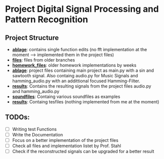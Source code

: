 # Project Digital Signal Processing and Pattern Recognition

## Project Structure
- **[ablage](ablage)**: contains single function edits (no fft implementation at the moment --> implemented them in the project files)
- **[files](files)**: files from older branches
- **[homework_files](homework_files)**: older homework implementations by weeks
- **[ablage](ablage)**: project files containing main project as main.py with a sin and sawtooth signal. Also containg audio.py for Music Signals and hamming_audio.py with an addittional focused Hamming-Filter.
- **[results](results)**: Contains the resulting signals from the project files audio.py and hamming_audio.py
- **[soundfiles](soundfiles)**: Containg various soundfiles as examples
- **[results](results)**: Containg tesfiles (nothing implemented from me at the moment)

## TODOs:
- [ ] Writing test Functions
- [ ] Write the Documentation
- [ ] Focus on a better implementation of the project files
- [ ] Check all files and implementation listet by Prof. Stahl
- [ ] Check if the reconstructed signals can be upgraded for a better result
